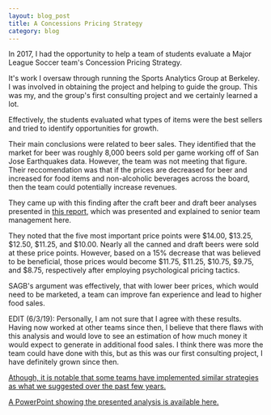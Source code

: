 ```yaml
---
layout: blog_post
title: A Concessions Pricing Strategy
category: blog
---
```


In 2017, I had the opportunity to help a team of students evaluate a Major League Soccer team's Concession Pricing Strategy.

It's work I oversaw through running the Sports Analytics Group at Berkeley. I was involved in obtaining the project and helping to guide the group. This was my, and the group's first consulting project and we certainly learned a lot.

Effectively, the students evaluated what types of items were the best sellers and tried to identify opportunities for growth. 

Their main conclusions were related to beer sales. They identified that the market for beer was roughly 8,000 beers sold per game working off of San Jose Earthquakes data. However, the team was not meeting that figure. Their reccomendation was that if the prices are decreased for beer and increased for food items and non-alcoholic beverages across the board, then the team could potentially increase revenues.

They came up with this finding after the craft beer and draft beer analyses presented in [this report,](https://drive.google.com/open?id=11OJcbsLmTPYEWnwbiblN38hgC7RkwUsy) which was presented and explained to senior team management here.

They noted that the five most important price points were $14.00, $13.25, $12.50, $11.25, and $10.00. Nearly all the canned and draft beers were sold at these price points. However, based on a 15% decrease that was believed to be beneficial, those prices would become $11.75, $11.25, $10.75, $9.75, and $8.75, respectively after employing psychological pricing tactics.

SAGB's argument was effectively, that with lower beer prices, which would need to be marketed, a team can improve fan experience and lead to higher food sales.

EDIT (6/3/19): Personally, I am not sure that I agree with these results. Having now worked at other teams since then, I believe that there flaws with this analysis and would love to see an estimation of how much money it would expect to generate in additional food sales. I think there was more the team could have done with this, but as this was our first consulting project, I have definitely grown since then. 

[Athough, it is notable that some teams have implemented similar strategies as what we suggested over the past few years.](https://sports.yahoo.com/cheap-beer-good-press-falcons-fan-friendly-pricing-win-win-191626117.html)

[A PowerPoint showing the presented analysis is available here.](https://drive.google.com/open?id=11OJcbsLmTPYEWnwbiblN38hgC7RkwUsy)